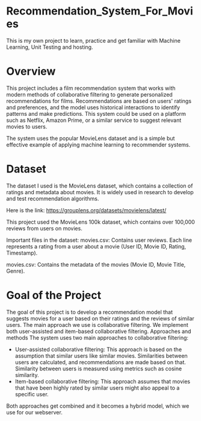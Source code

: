 # Recommendation_System_For_Movies

This is my own project to learn, practice and get familiar with Machine Learning, Unit Testing and hosting. 

# Overview

This project includes a film recommendation system that works with modern methods of collaborative filtering to generate personalized recommendations for films. Recommendations are based on users' ratings and preferences, and the model uses historical interactions to identify patterns and make predictions. This system could be used on a platform such as Netflix, Amazon Prime, or a similar service to suggest relevant movies to users.

The system uses the popular MovieLens dataset and is a simple but effective example of applying machine learning to recommender systems.

# Dataset

The dataset I used is the MovieLens dataset, which contains a collection of ratings and metadata about movies. It is widely used in research to develop and test recommendation algorithms.

Here is the link: https://grouplens.org/datasets/movielens/latest/ 

This project used the MovieLens 100k dataset, which contains over 100,000 reviews from users on movies.

Important files in the dataset:
movies.csv: Contains user reviews. Each line represents a rating from a user about a movie (User ID, Movie ID, Rating, Timestamp).

movies.csv: Contains the metadata of the movies (Movie ID, Movie Title, Genre).

# Goal of the Project 

The goal of this project is to develop a recommendation model that suggests movies for a user based on their ratings and the reviews of similar users. The main approach we use is collaborative filtering. We implement both user-assisted and item-based collaborative filtering. Approaches and methods The system uses two main approaches to collaborative filtering: 

- User-assisted collaborative filtering: This approach is based on the assumption that similar users like similar movies. Similarities between users are calculated, and recommendations are made based on that. Similarity between users is measured using metrics such as cosine similarity.
- Item-based collaborative filtering: This approach assumes that movies that have been highly rated by similar users might also appeal to a specific user.

Both approaches get combined and it becomes a hybrid model, which we use for our webserver.
